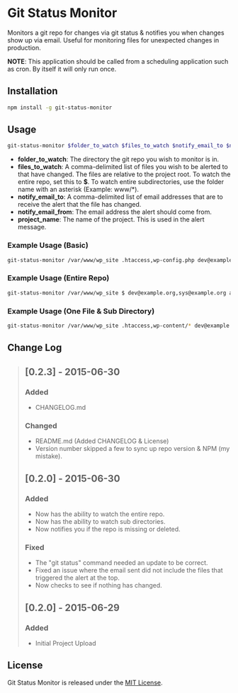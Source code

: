 # Git Status Monitor

Monitors a git repo for changes via git status & notifies you when changes show up via email. Useful for monitoring files for unexpected changes in production.

**NOTE**: This application should be called from a scheduling application such as cron. By itself it will only run once.

## Installation

```bash
npm install -g git-status-monitor
```

## Usage

```bash
git-status-monitor $folder_to_watch $files_to_watch $notify_email_to $notify_email_from $project_name
```

 * **folder_to_watch**: The directory the git repo you wish to monitor is in.
 * **files_to_watch**: A comma-delimited list of files you wish to be alerted to that have changed. The files are relative to the project root. To watch the entire repo, set this to **$**. To watch entire subdirectories, use the folder name with an asterisk (Example: www/*).
 * **notify_email_to**: A comma-delimited list of email addresses that are to receive the alert that the file has changed.
 * **notify_email_from**: The email address the alert should come from.
 * **project_name**: The name of the project. This is used in the alert message.

### Example Usage (Basic)

```bash
git-status-monitor /var/www/wp_site .htaccess,wp-config.php dev@example.org,sys@example.org alerts@example.org "My WP Site"
```

### Example Usage (Entire Repo)

```bash
git-status-monitor /var/www/wp_site $ dev@example.org,sys@example.org alerts@example.org "My WP Site"
```

### Example Usage (One File & Sub Directory)

```bash
git-status-monitor /var/www/wp_site .htaccess,wp-content/* dev@example.org,sys@example.org alerts@example.org "My WP Site"
```

## Change Log

> ## [0.2.3] - 2015-06-30
> ### Added
> - CHANGELOG.md
> 
> ### Changed
> - README.md (Added CHANGELOG & License)
> - Version number skipped a few to sync up repo version & NPM (my mistake).
> 
> ## [0.2.0] - 2015-06-30
> ### Added
> - Now has the ability to watch the entire repo.
> - Now has the ability to watch sub directories.
> - Now notifies you if the repo is missing or deleted.
> 
> ### Fixed
> - The "git status" command needed an update to be correct.
> - Fixed an issue where the email sent did not include the files that triggered the alert at the top.
> - Now checks to see if nothing has changed.
> 
> ## [0.2.0] - 2015-06-29
> ### Added
> - Initial Project Upload


## License

Git Status Monitor is released under the [MIT License](http://www.opensource.org/licenses/MIT).
